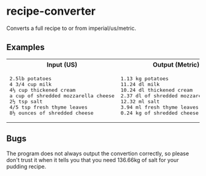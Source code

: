 # recipe-converter
Converts a full recipe to or from imperial/us/metric.

## Examples

<table>
<tr>
<th>
Input (US)
</th>
<th>
Output (Metric)
</th>
</tr>

<tr>
<td>
<pre>
2.5lb potatoes
4 3/4 cup milk
4⅓ cup thickened cream
a cup of shredded mozzarella cheese
2½ tsp salt
4/5 tsp fresh thyme leaves
8½ ounces of shredded cheese
</pre>
</td>
<td>
<pre>
1.13 kg potatoes
11.24 dl milk
10.24 dl thickened cream
2.37 dl of shredded mozzarella cheese
12.32 ml salt
3.94 ml fresh thyme leaves
0.24 kg of shredded cheese
</pre>
</td>
</tr>
</table>

## Bugs
The program does not always output the convertion correctly, so please don't trust it when it tells you that you need 136.66kg of salt for your pudding recipe.
